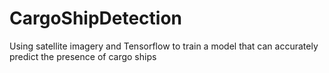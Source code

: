 # CargoShipDetection
Using satellite imagery and Tensorflow to train a model that can accurately predict the presence of cargo ships
